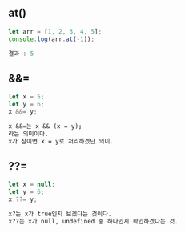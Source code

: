 ## at()

```js
let arr = [1, 2, 3, 4, 5];
console.log(arr.at(-1));

결과 : 5
```

## &&=

```js
let x = 5;
let y = 6;
x &&= y;
```

```txt
x &&=는 x && (x = y);
라는 의미이다.
x가 참이면 x = y로 처리하겠단 의미.
```

## ??=

```js
let x = null;
let y = 6;
x ??= y;
```

```txt
x?는 x가 true인지 보겠다는 것이다.
x??는 x가 null, undefined 중 하나인지 확인하겠다는 것.
```
